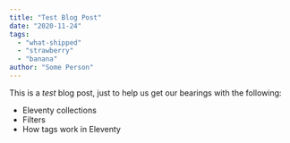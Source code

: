 ```yaml
---
title: "Test Blog Post"
date: "2020-11-24"
tags:
  - "what-shipped"
  - "strawberry"
  - "banana"
author: "Some Person"
---
```


This is a _test_ blog post, just to help us get our bearings with the following:

- Eleventy collections
- Filters
- How tags work in Eleventy
